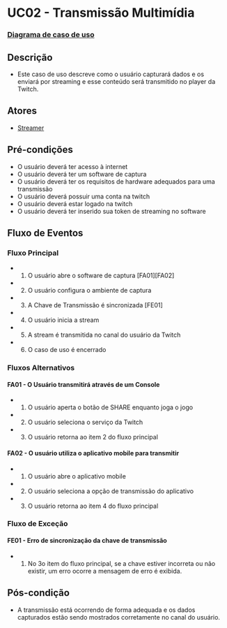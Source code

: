 # UC02 - Transmissão Multimídia

### [Diagrama de caso de uso](Diagrama-transmitir-multimídia)

## Descrição
* Este caso de uso descreve como o usuário capturará dados e os enviará por streaming e esse conteúdo será transmitido no player da Twitch.

## Atores
* [Streamer](Streamer)

## Pré-condições
* O usuário deverá ter acesso à internet
* O usuário deverá ter um software de captura
* O usuário deverá ter os requisitos de hardware adequados para uma transmissão
* O usuário deverá possuir uma conta na twitch
* O usuário deverá estar logado na twitch
* O usuário deverá ter inserido sua token de streaming no software

## Fluxo de Eventos
### Fluxo Principal
* 1. O usuário abre o software de captura [FA01][FA02]
* 2. O usuário configura o ambiente de captura
* 3. A Chave de Transmissão é sincronizada [FE01]
* 4. O usuário inicia a stream
* 5. A stream é transmitida no canal do usuário da Twitch
* 6. O caso de uso é encerrado


### Fluxos Alternativos
#### FA01 - O Usuário transmitirá através de um Console
* 1. O usuário aperta o botão de SHARE enquanto joga o jogo
* 2. O usuário seleciona o serviço da Twitch
* 3. O usuário retorna ao item 2 do fluxo principal

#### FA02 - O usuário utiliza o aplicativo mobile para transmitir
* 1. O usuário abre o aplicativo mobile
* 2. O usuário seleciona a opção de transmissão do aplicativo
* 3. O usuário retorna ao item 4 do fluxo principal


### Fluxo de Exceção

#### FE01 - Erro de sincronização da chave de transmissão
* 1. No 3o item do fluxo principal, se a chave estiver incorreta ou não existir, um erro ocorre a mensagem de erro é exibida.

## Pós-condição
* A transmissão está ocorrendo de forma adequada e os dados capturados estão sendo mostrados corretamente no canal do usuário.